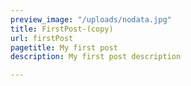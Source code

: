 ```yaml
---
preview_image: "/uploads/nodata.jpg"
title: FirstPost-(copy)
url: firstPost
pagetitle: My first post
description: My first post description

---
```

